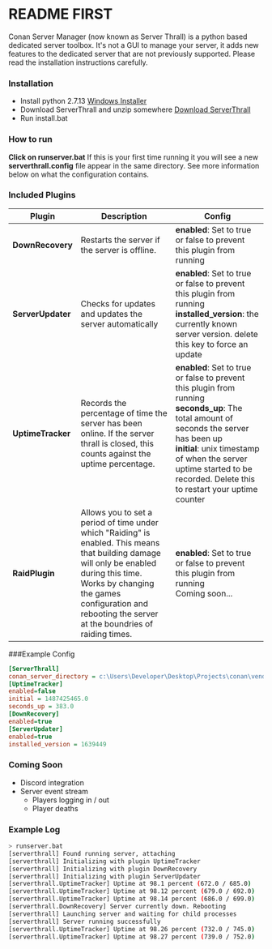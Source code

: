 # README FIRST

Conan Server Manager (now known as Server Thrall) is a python based dedicated server toolbox. It's not a GUI to manage your server, it adds new features to the dedicated server that are not previously supported. Please read the installation instructions carefully.

### Installation
* Install python 2.7.13 [Windows Installer](https://www.python.org/ftp/python/2.7.13/python-2.7.13.msi)
* Download ServerThrall and unzip somewhere [Download ServerThrall](https://github.com/NullSoldier/conan-server-manager/archive/master.zip)
* Run install.bat

### How to run
**Click on runserver.bat** If this is your first time running it you will see a new **serverthrall.config** file appear in the same directory. See more information below on what the configuration contains.

### Included Plugins
| Plugin | Description | Config |
| --- | --- | --- |
| **DownRecovery** | Restarts the server if the server is offline. | **enabled**: Set to true or false to prevent this plugin from running<br> |
| **ServerUpdater** | Checks for updates and updates the server automatically | **enabled**: Set to true or false to prevent this plugin from running<br>**installed_version**: the currently known server version. delete this key to force an update |
| **UptimeTracker** | Records the percentage of time the server has been online. If the server thrall is closed, this counts against the uptime percentage. | **enabled**: Set to true or false to prevent this plugin from running<br>**seconds_up**: The total amount of seconds the server has been up<br>**initial**:  unix timestamp of when the server uptime started to be recorded. Delete this to restart your uptime counter |
| **RaidPlugin** | Allows you to set a period of time under which "Raiding" is enabled. This means that building damage will only be enabled during this time. Works by changing the games configuration and rebooting the server at the boundries of raiding times. | **enabled**: Set to true or false to prevent this plugin from running<br>Coming soon... |

###Example Config
```ini
[ServerThrall]
conan_server_directory = c:\Users\Developer\Desktop\Projects\conan\vendor\server
[UptimeTracker]
enabled=false
initial = 1487425465.0
seconds_up = 383.0
[DownRecovery]
enabled=true
[ServerUpdater]
enabled=true
installed_version = 1639449
```

### Coming Soon
 * Discord integration
 * Server event stream
   * Players logging in / out
   * Player deaths
   
### Example Log
```sh
> runserver.bat
[serverthrall] Found running server, attaching
[serverthrall] Initializing with plugin UptimeTracker
[serverthrall] Initializing with plugin DownRecovery
[serverthrall] Initializing with plugin ServerUpdater
[serverthrall.UptimeTracker] Uptime at 98.1 percent (672.0 / 685.0)
[serverthrall.UptimeTracker] Uptime at 98.12 percent (679.0 / 692.0)
[serverthrall.UptimeTracker] Uptime at 98.14 percent (686.0 / 699.0)
[serverthrall.DownRecovery] Server currently down. Rebooting
[serverthrall] Launching server and waiting for child processes
[serverthrall] Server running successfully
[serverthrall.UptimeTracker] Uptime at 98.26 percent (732.0 / 745.0)
[serverthrall.UptimeTracker] Uptime at 98.27 percent (739.0 / 752.0)
```
